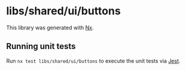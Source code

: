 # libs/shared/ui/buttons

This library was generated with [Nx](https://nx.dev).

## Running unit tests

Run `nx test libs/shared/ui/buttons` to execute the unit tests via [Jest](https://jestjs.io).
